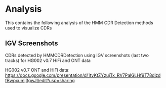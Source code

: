 # Analysis

This contains the following analysis of the HMM CDR Detection methods used to visualize CDRs

## IGV Screenshots

CDRs detected by HMMCDRDetection using IGV screenshots (last two tracks) for HG002 v0.7 HiFi and ONT data

HG002 v0.7 ONT and HiFi data: https://docs.google.com/presentation/d/1tvKtZYzujTx_RV7PalGLHf9T78dizdfBwpxumj3gwJI/edit?usp=sharing
